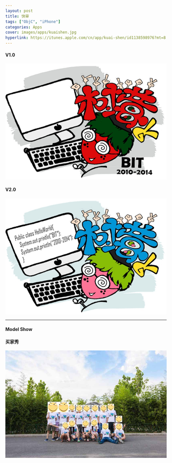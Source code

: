 ```yaml
---
layout: post
title: 快审
tags: ["ObjC", "iPhone"]
categories: Apps
cover: images/apps/kuaishen.jpg
hyperlink: https://itunes.apple.com/cn/app/kuai-shen/id1138598976?mt=8
---
```


#### V1.0 ####

![V1.0](/images/uniform/Tshirt0.jpg)


#### V2.0 ####
![V2.0](/images/uniform/Tshirt1.jpg)

---

#### Model Show ####
#### 买家秀 ####

![Show](/images/uniform/show.jpg)





